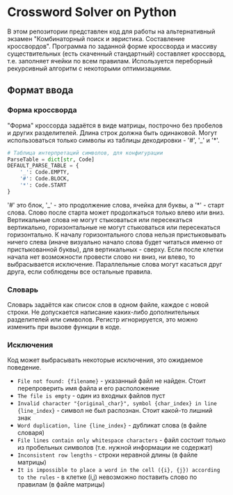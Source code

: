 # Crossword Solver on Python

В этом репозитории представлен код для работы на альтернативный экзамен "Комбинаторный поиск и эвристика. Составление кроссвордов".
Программа по заданной форме кроссворда и массиву существительных (есть скаченный стандартный) составляет кроссворд, т.е. заполняет ячейки по всем правилам.
Используется переборный рекурсивный алгоритм с некоторыми оптимизациями.

## Формат ввода

### Форма кроссворда
"Форма" кроссорда задаётся в виде матрицы, построчно без пробелов и других разделителей. Длина строк должна быть одинаковой.
Могут использоваться только символы из таблицы декодировки - '#', '_' и '*'.

```python
# Таблица интерпретаций символов, для конфигурации
ParseTable = dict[str, Code]
DEFAULT_PARSE_TABLE = {
    '_': Code.EMPTY,
    '#': Code.BLOCK,
    '*': Code.START
}
```

'#' это блок, '_' - это продолжение слова, ячейка для буквы, а '*' - старт слова.
Слово после старта может продолжаться только влево или вниз. Вертикальные слова не могут стыковаться или пересекаться вертикально, горизонтальные не могут стыковаться или пересекаться горизонтально.
К началу горизонтального слова нельзя пристыковывать ничего слева (иначе визуально начало слова будет читаться именно от пристыкованной буквы), для вертикальных - сверху.
Если после клетки начала нет возможности провести слово ни вниз, ни влево, то выбрасывается исключение.
Параллельные слова могут касаться друг друга, если соблюдены все остальные правила.

### Словарь
Словарь задаётся как список слов в одном файле, каждое с новой строки.
Не допускается написание каких-либо дополнительных разделителей или символов. Регистр игнорируется, это можно изменить при вызове функции в коде.

### Исключения

Код может выбрасывать некоторые исключения, это ожидаемое поведение.
- `File not found: {filename}` - указанный файл не найден. Стоит перепроверить имя файла и его расположение
- `The file is empty` - один из входных файлов пуст
- `Invalid character "{original_char}", symbol {char_index} in line {line_index}` - символ не был распознан. Стоит какой-то лишний знак
- `Word duplication, line {line_index}` - дубликат слова (в файле словаря)
- `File lines contain only whitespace characters` - файл состоит только из пробельных символов (т.е. нужной информации не содержат)
- `Inconsistent row lengths` - строки неравной длины (в файле матрицы)
- `It is impossible to place a word in the cell ({i}, {j}) according to the rules` - в клетке (i,j) невозможно поставить слово по правилам (в файле матрицы)
